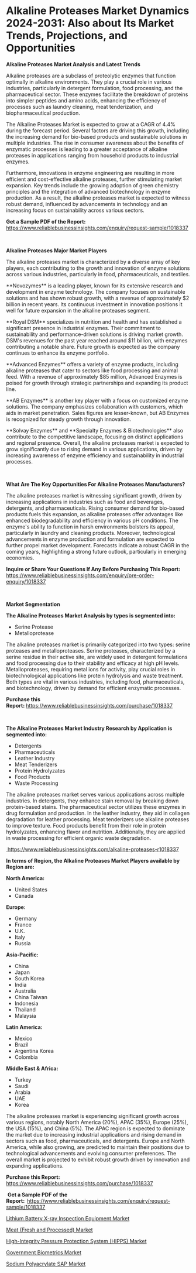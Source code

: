 <p><h1>Alkaline Proteases Market Dynamics 2024-2031: Also about Its Market Trends, Projections, and Opportunities</h1></p><p><strong>Alkaline Proteases Market Analysis and Latest Trends</strong></p>
<p><p>Alkaline proteases are a subclass of proteolytic enzymes that function optimally in alkaline environments. They play a crucial role in various industries, particularly in detergent formulation, food processing, and the pharmaceutical sector. These enzymes facilitate the breakdown of proteins into simpler peptides and amino acids, enhancing the efficiency of processes such as laundry cleaning, meat tenderization, and biopharmaceutical production.</p><p>The Alkaline Proteases Market is expected to grow at a CAGR of 4.4% during the forecast period. Several factors are driving this growth, including the increasing demand for bio-based products and sustainable solutions in multiple industries. The rise in consumer awareness about the benefits of enzymatic processes is leading to a greater acceptance of alkaline proteases in applications ranging from household products to industrial enzymes. </p><p>Furthermore, innovations in enzyme engineering are resulting in more efficient and cost-effective alkaline proteases, further stimulating market expansion. Key trends include the growing adoption of green chemistry principles and the integration of advanced biotechnology in enzyme production. As a result, the alkaline proteases market is expected to witness robust demand, influenced by advancements in technology and an increasing focus on sustainability across various sectors.</p></p>
<p><strong>Get a Sample PDF of the Report:&nbsp;</strong> <a href="https://www.reliablebusinessinsights.com/enquiry/request-sample/1018337?utm_campaign=904&utm_medium=2&utm_source=Github&utm_content=ia&utm_term=04122024&utm_id=alkaline-proteases">https://www.reliablebusinessinsights.com/enquiry/request-sample/1018337</a></p>
<p>&nbsp;</p>
<p><strong>Alkaline Proteases Major Market Players</strong></p>
<p><p>The alkaline proteases market is characterized by a diverse array of key players, each contributing to the growth and innovation of enzyme solutions across various industries, particularly in food, pharmaceuticals, and textiles. </p><p>**Novozymes** is a leading player, known for its extensive research and development in enzyme technology. The company focuses on sustainable solutions and has shown robust growth, with a revenue of approximately $2 billion in recent years. Its continuous investment in innovation positions it well for future expansion in the alkaline proteases segment.</p><p>**Royal DSM** specializes in nutrition and health and has established a significant presence in industrial enzymes. Their commitment to sustainability and performance-driven solutions is driving market growth. DSM's revenues for the past year reached around $11 billion, with enzymes contributing a notable share. Future growth is expected as the company continues to enhance its enzyme portfolio.</p><p>**Advanced Enzymes** offers a variety of enzyme products, including alkaline proteases that cater to sectors like food processing and animal feed. With a revenue of approximately $85 million, Advanced Enzymes is poised for growth through strategic partnerships and expanding its product line.</p><p>**AB Enzymes** is another key player with a focus on customized enzyme solutions. The company emphasizes collaboration with customers, which aids in market penetration. Sales figures are lesser-known, but AB Enzymes is recognized for steady growth through innovation.</p><p>**Solvay Enzymes** and **Specialty Enzymes & Biotechnologies** also contribute to the competitive landscape, focusing on distinct applications and regional presence. Overall, the alkaline proteases market is expected to grow significantly due to rising demand in various applications, driven by increasing awareness of enzyme efficiency and sustainability in industrial processes.</p></p>
<p>&nbsp;</p>
<p><strong>What Are The Key Opportunities For Alkaline Proteases Manufacturers?</strong></p>
<p><p>The alkaline proteases market is witnessing significant growth, driven by increasing applications in industries such as food and beverages, detergents, and pharmaceuticals. Rising consumer demand for bio-based products fuels this expansion, as alkaline proteases offer advantages like enhanced biodegradability and efficiency in various pH conditions. The enzyme's ability to function in harsh environments bolsters its appeal, particularly in laundry and cleaning products. Moreover, technological advancements in enzyme production and formulation are expected to further propel market development. Forecasts indicate a robust CAGR in the coming years, highlighting a strong future outlook, particularly in emerging economies.</p></p>
<p><strong>Inquire or Share Your Questions If Any Before Purchasing This Report:</strong> <a href="https://www.reliablebusinessinsights.com/enquiry/pre-order-enquiry/1018337?utm_campaign=904&utm_medium=2&utm_source=Github&utm_content=ia&utm_term=04122024&utm_id=alkaline-proteases">https://www.reliablebusinessinsights.com/enquiry/pre-order-enquiry/1018337</a></p>
<p>&nbsp;</p>
<p><strong>Market Segmentation</strong></p>
<p><strong>The Alkaline Proteases Market Analysis by types is segmented into:</strong></p>
<p><ul><li>Serine Protease</li><li>Metalloprotease</li></ul></p>
<p><p>The alkaline proteases market is primarily categorized into two types: serine proteases and metalloproteases. Serine proteases, characterized by a serine residue in their active site, are widely used in detergent formulations and food processing due to their stability and efficacy at high pH levels. Metalloproteases, requiring metal ions for activity, play crucial roles in biotechnological applications like protein hydrolysis and waste treatment. Both types are vital in various industries, including food, pharmaceuticals, and biotechnology, driven by demand for efficient enzymatic processes.</p></p>
<p><strong>Purchase this Report:&nbsp;</strong><a href="https://www.reliablebusinessinsights.com/purchase/1018337?utm_campaign=904&utm_medium=2&utm_source=Github&utm_content=ia&utm_term=04122024&utm_id=alkaline-proteases">https://www.reliablebusinessinsights.com/purchase/1018337</a></p>
<p>&nbsp;</p>
<p><strong>The Alkaline Proteases Market Industry Research by Application is segmented into:</strong></p>
<p><ul><li>Detergents</li><li>Pharmaceuticals</li><li>Leather Industry</li><li>Meat Tenderizers</li><li>Protein Hydrolyzates</li><li>Food Products</li><li>Waste Processing</li></ul></p>
<p><p>The alkaline proteases market serves various applications across multiple industries. In detergents, they enhance stain removal by breaking down protein-based stains. The pharmaceutical sector utilizes these enzymes in drug formulation and production. In the leather industry, they aid in collagen degradation for leather processing. Meat tenderizers use alkaline proteases to improve texture. Food products benefit from their role in protein hydrolyzates, enhancing flavor and nutrition. Additionally, they are applied in waste processing for efficient organic waste degradation.</p></p>
<p><a href="https://www.reliablebusinessinsights.com/alkaline-proteases-r1018337?utm_campaign=904&utm_medium=2&utm_source=Github&utm_content=ia&utm_term=04122024&utm_id=alkaline-proteases">&nbsp;https://www.reliablebusinessinsights.com/alkaline-proteases-r1018337</a></p>
<p><strong>In terms of Region, the Alkaline Proteases Market Players available by Region are:</strong></p>
<p>
    <p> <strong> North America: </strong>
        <ul>
            <li>United States</li>
            <li>Canada</li>
        </ul>
        </p> 
    <p> <strong> Europe: </strong>
        <ul>
            <li>Germany</li>
            <li>France</li>
            <li>U.K.</li>
            <li>Italy</li>
            <li>Russia</li>
        </ul>
        </p> 
    <p> <strong> Asia-Pacific: </strong>
        <ul>
            <li>China</li>
            <li>Japan</li>
            <li>South Korea</li>
            <li>India</li>
            <li>Australia</li>
            <li>China Taiwan</li>
            <li>Indonesia</li>
            <li>Thailand</li>
            <li>Malaysia</li>
        </ul>
        </p> 
    <p> <strong> Latin America: </strong>
        <ul>
            <li>Mexico</li>
            <li>Brazil</li>
            <li>Argentina Korea</li>
            <li>Colombia</li>
        </ul>
        </p> 
    <p> <strong> Middle East & Africa: </strong>
        <ul>
            <li>Turkey</li>
            <li>Saudi</li>
            <li>Arabia</li>
            <li>UAE</li>
            <li>Korea</li>
        </ul>
    </p>
    </p>
<p><p>The alkaline proteases market is experiencing significant growth across various regions, notably North America (20%), APAC (35%), Europe (25%), the USA (15%), and China (5%). The APAC region is expected to dominate the market due to increasing industrial applications and rising demand in sectors such as food, pharmaceuticals, and detergents. Europe and North America, while also growing, are predicted to maintain their positions due to technological advancements and evolving consumer preferences. The overall market is projected to exhibit robust growth driven by innovation and expanding applications.</p></p>
<p><strong>Purchase this Report: </strong><a href="https://www.reliablebusinessinsights.com/purchase/1018337?utm_campaign=904&utm_medium=2&utm_source=Github&utm_content=ia&utm_term=04122024&utm_id=alkaline-proteases">https://www.reliablebusinessinsights.com/purchase/1018337</a></p>
<p>&nbsp;<strong>Get a Sample PDF of the Report:&nbsp;&nbsp;</strong><a href="https://www.reliablebusinessinsights.com/enquiry/request-sample/1018337?utm_campaign=904&utm_medium=2&utm_source=Github&utm_content=ia&utm_term=04122024&utm_id=alkaline-proteases">https://www.reliablebusinessinsights.com/enquiry/request-sample/1018337</a></p>
<p><strong></strong></p>
<p><p><a href="https://issuu.com/reportprime-2/docs/lithium-battery-x-ray-inspection-equipment-market-?utm_campaign=904&utm_medium=2&utm_source=Github&utm_content=ia&utm_term=04122024&utm_id=alkaline-proteases">Lithium Battery X-ray Inspection Equipment Market</a></p><p><a href="https://github.com/rodinayygacklezi/Market-Research-Report-List-1/blob/main/meat-fresh-and-processed-market.md?utm_campaign=904&utm_medium=2&utm_source=Github&utm_content=ia&utm_term=04122024&utm_id=alkaline-proteases">Meat (Fresh and Processed) Market</a></p><p><a href="https://github.com/flnordan65e0/Market-Research-Report-List-1/blob/main/high-integrity-pressure-protection-system-hipps-market.md?utm_campaign=904&utm_medium=2&utm_source=Github&utm_content=ia&utm_term=04122024&utm_id=alkaline-proteases">High-Integrity Pressure Protection System (HIPPS) Market</a></p><p><a href="https://www.linkedin.com/pulse/report-global-government-biometrics-size-valuation-current-cmfnf?utm_campaign=904&utm_medium=2&utm_source=Github&utm_content=ia&utm_term=04122024&utm_id=alkaline-proteases">Government Biometrics Market</a></p><p><a href="https://issuu.com/reportprime-2/docs/sodium-polyacrylate-sap-market-size-2030.pptx?utm_campaign=904&utm_medium=2&utm_source=Github&utm_content=ia&utm_term=04122024&utm_id=alkaline-proteases">Sodium Polyacrylate SAP Market</a></p></p>